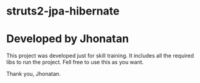 # struts2-jpa-hibernate

Developed by Jhonatan
=======================

This project was developed just for skill training.
It includes all the required libs to run the project.
Fell free to use this as you want.

Thank you,
Jhonatan.
